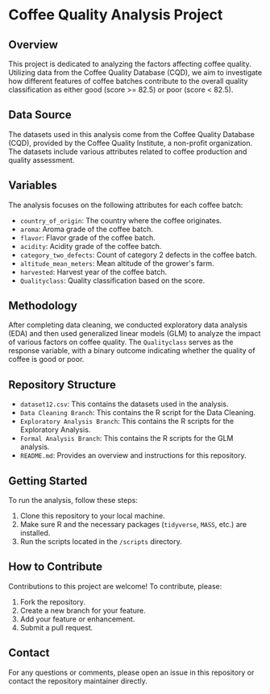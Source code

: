# Coffee Quality Analysis Project

## Overview
This project is dedicated to analyzing the factors affecting coffee quality. Utilizing data from the Coffee Quality Database (CQD), we aim to investigate how different features of coffee batches contribute to the overall quality classification as either good (score >= 82.5) or poor (score < 82.5).

## Data Source
The datasets used in this analysis come from the Coffee Quality Database (CQD), provided by the Coffee Quality Institute, a non-profit organization. The datasets include various attributes related to coffee production and quality assessment.

## Variables
The analysis focuses on the following attributes for each coffee batch:
- `country_of_origin`: The country where the coffee originates.
- `aroma`: Aroma grade of the coffee batch.
- `flavor`: Flavor grade of the coffee batch.
- `acidity`: Acidity grade of the coffee batch.
- `category_two_defects`: Count of category 2 defects in the coffee batch.
- `altitude_mean_meters`: Mean altitude of the grower's farm.
- `harvested`: Harvest year of the coffee batch.
- `Qualityclass`: Quality classification based on the score.

## Methodology
After completing data cleaning, we conducted exploratory data analysis (EDA) and then used generalized linear models (GLM) to analyze the impact of various factors on coffee quality.
The `Qualityclass` serves as the response variable, with a binary outcome indicating whether the quality of coffee is good or poor.


## Repository Structure
- `dataset12.csv`: This contains the datasets used in the analysis.
- `Data Cleaning Branch`: This contains the R script for the Data Cleaning.
- `Exploratory Analysis Branch`: This contains the R scripts for the Exploratory Analysis.
- `Formal Analysis Branch`: This contains the R scripts for the GLM analysis.
- `README.md`: Provides an overview and instructions for this repository.

## Getting Started
To run the analysis, follow these steps:
1. Clone this repository to your local machine.
2. Make sure R and the necessary packages (`tidyverse`, `MASS`, etc.) are installed.
3. Run the scripts located in the `/scripts` directory.

## How to Contribute
Contributions to this project are welcome! To contribute, please:
1. Fork the repository.
2. Create a new branch for your feature.
3. Add your feature or enhancement.
4. Submit a pull request.

## Contact
For any questions or comments, please open an issue in this repository or contact the repository maintainer directly.
